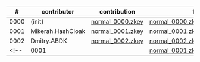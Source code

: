 | # | contributor | contribution | transcript | attestation |
| --- | --- | --- | --- | --- |
| 0000 | (init) | [normal_0000.zkey](https://storage.googleapis.com/trusted-setup.v1.zktrue-up.ts.finance/normal_0000.zkey) | [normal_0000.zkey.verification_transcript](https://storage.googleapis.com/trusted-setup.v1.zktrue-up.ts.finance/normal_0000.zkey.verification_transcript) |  |
| 0001 | Mikerah.HashCloak | [normal_0001.zkey](https://storage.googleapis.com/trusted-setup.v1.zktrue-up.ts.finance/normal_0001.zkey) | [normal_0001.zkey.verification_transcript](https://storage.googleapis.com/trusted-setup.v1.zktrue-up.ts.finance/normal_0001.zkey.verification_transcript) | [Attestation](../attestations/HashCloak.attestation) |
| 0002 | Dmitry.ABDK | [normal_0002.zkey](https://storage.googleapis.com/trusted-setup.v1.zktrue-up.ts.finance/normal_0002.zkey) | [normal_0002.zkey.verification_transcript](https://storage.googleapis.com/trusted-setup.v1.zktrue-up.ts.finance/normal_0002.zkey.verification_transcript) | [Attestation](../attestations/ABDK.attestation) |
<!-- | 0001 | <name> | [normal_0001.zkey](https://storage.googleapis.com/trusted-setup.v1.zktrue-up.ts.finance/normal_0001.zkey) | [normal_0001.zkey.verification_transcript](https://storage.googleapis.com/trusted-setup.v1.zktrue-up.ts.finance/normal_0001.zkey.verification_transcript) | [Attestation](../attestations/<name>.attestation) | -->